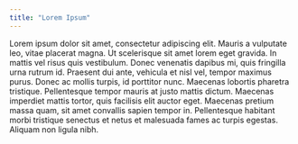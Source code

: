 ```yaml
---
title: "Lorem Ipsum"
---
```

Lorem ipsum dolor sit amet, consectetur adipiscing elit. Mauris a vulputate leo, vitae placerat magna. Ut scelerisque sit amet lorem eget gravida. In mattis vel risus quis vestibulum. Donec venenatis dapibus mi, quis fringilla urna rutrum id. Praesent dui ante, vehicula et nisl vel, tempor maximus purus. Donec ac mollis turpis, id porttitor nunc. Maecenas lobortis pharetra tristique. Pellentesque tempor mauris at justo mattis dictum. Maecenas imperdiet mattis tortor, quis facilisis elit auctor eget. Maecenas pretium massa quam, sit amet convallis sapien tempor in. Pellentesque habitant morbi tristique senectus et netus et malesuada fames ac turpis egestas. Aliquam non ligula nibh. 
